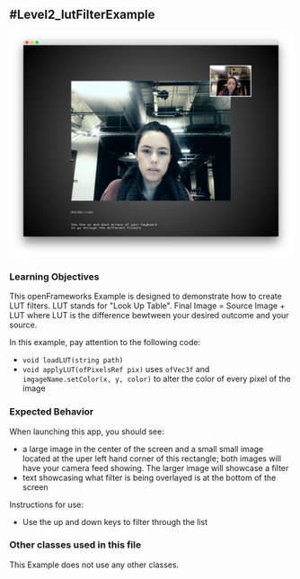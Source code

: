 #Level2_lutFilterExample
--
![Screenshot of Example](lutFilterExample.png)

### Learning Objectives

This openFrameworks Example is designed to demonstrate how to create LUT filters. LUT stands for "Look Up Table". Final Image = Source Image + LUT where LUT is the difference bewtween your desired outcome and your source. 

In this example, pay attention to the following code:

* ```void loadLUT(string path)``` 
* ```void applyLUT(ofPixelsRef pix)``` uses ```ofVec3f``` and ```imgageName.setColor(x, y, color)``` to alter the color of every pixel of the image


### Expected Behavior

When launching this app, you should see:

* a large image in the center of the screen and a small small image located at the uper left hand corner of this rectangle; both images will have your camera feed showing. The larger image will showcase a filter
* text showcasing what filter is being overlayed is at the bottom of the screen

Instructions for use:

* Use the up and down keys to filter through the list


### Other classes used in this file

This Example does not use any other classes. 
